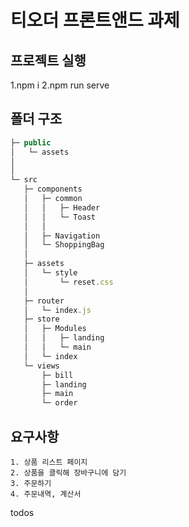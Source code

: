 # 티오더 프론트앤드 과제

## 프로젝트 실행
 1.npm i
 2.npm run serve

## 폴더 구조
```jsx
├─ public
│   └─ assets
│     
│    
└─ src
   ├─ components
   │   ├─ common
   │   │   ├─ Header
   │   │   └─ Toast
   │   │ 
   │   ├─ Navigation
   │   └─ ShoppingBag
   │ 
   ├─ assets
   │   └─ style
   │       └─ reset.css
   │   
   ├─ router
   │   └─ index.js
   ├─ store
   │   ├─ Modules
   │   │   ├─ landing
   │   │   └─ main
   │   └─ index
   └─ views
       ├─ bill
       ├─ landing
       ├─ main
       └─ order
```

## 요구사항
    1. 상품 리스트 페이지
    2. 상품을 클릭해 장바구니에 담기
    3. 주문하기
    4. 주문내역, 계산서
todos
